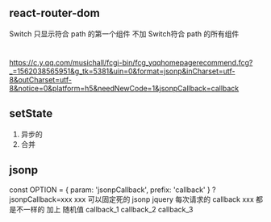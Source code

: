 ## react-router-dom
Switch 只显示符合 path 的第一个组件
不加 Switch符合 path 的所有组件

#
https://c.y.qq.com/musichall/fcgi-bin/fcg_yqqhomepagerecommend.fcg?_=1562038565951&g_tk=5381&uin=0&format=jsonp&inCharset=utf-8&outCharset=utf-8&notice=0&platform=h5&needNewCode=1&jsonpCallback=callback

## setState
1. 异步的
2. 合并

## jsonp
const OPTION = {
  param: 'jsonpCallback',
  prefix: 'callback'
}
?jsonpCallback=xxx
xxx 可以固定死的
jsonp jquery
每次请求的 callback xxx 都是不一样的 加上 随机值
callback_1
callback_2
callback_3